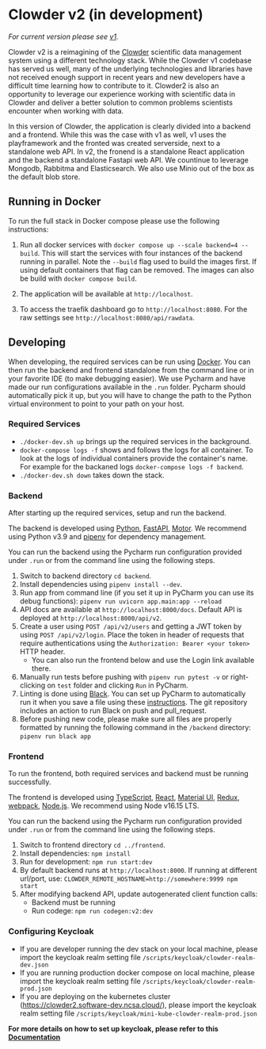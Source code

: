 # Clowder v2 (in development)

*For current version please see [v1](https://github.com/clowder-framework/clowder).*

Clowder v2 is a reimagining of the [Clowder](https://clowderframework.org/) scientific data management system 
using a different technology stack. While the Clowder v1 codebase has served us well, many of the underlying
technologies and libraries have not received enough support in recent years and new developers have a difficult
time learning how to contribute to it. Clowder2 is also an opportunity to leverage our experience working with scientific data in Clowder and deliver
a better solution to common problems scientists encounter when working with data.

In this version of Clowder, the application is clearly divided into a backend and a frontend. While this was the case with v1 
as well, v1 uses the playframework and the fronted was created serverside, next to a standalone web API. In v2, the
fronend is a standalone React application and the backend a standalone Fastapi web API. We countinue to leverage
Mongodb, Rabbitma and Elasticsearch. We also use Minio out of the box as the default blob store.

## Running in Docker

To run the full stack in Docker compose please use the following instructions:

1. Run all docker services with `docker compose up --scale backend=4 --build`. This will start the services with four instances of the backend
running in parallel. Note the `--build` flag used to build the images first. If using default containers that flag can be removed. The
images can also be build with `docker compose build`.

2. The application will be available at `http://localhost`.

3. To access the traefik dashboard go to `http://localhost:8080`. For the raw settings see `http://localhost:8080/api/rawdata`.

## Developing

When developing, the required services can be run using [Docker](https://www.docker.com/). You can then run the backend 
and frontend standalone from the command line or in your favorite IDE (to make debugging easier). We use Pycharm and have
made our run configurations available in the `.run` folder. Pycharm should automatically pick it up, but you will have
to change the path to the Python virtual environment to point to your path on your host.

### Required Services

- `./docker-dev.sh up` brings up the required services in the background.
- `docker-compose logs -f` shows and follows the logs for all container. To look at the logs of individual containers 
  provide the container's name. For example for the backaned logs `docker-compose logs -f backend`.
- `./docker-dev.sh down` takes down the stack.

### Backend

After starting up the required services, setup and run the backend. 

The backend is developed using [Python](https://www.python.org/), [FastAPI](https://fastapi.tiangolo.com/), [Motor](https://motor.readthedocs.io/en/stable/).
We recommend using Python v3.9 and [pipenv](https://github.com/pypa/pipenv) for dependency management.

You can run the backend using the Pycharm run configuration provided under `.run` or from the command line using the 
following steps.

1. Switch to backend directory `cd backend`.
2. Install dependencies using `pipenv install --dev`.
3. Run app from command line (if you set it up in PyCharm you can use its debug functions):
    ```pipenv run uvicorn app.main:app --reload```
4. API docs are available at `http://localhost:8000/docs`. Default API is deployed at `http://localhost:8000/api/v2`.
5. Create a user using `POST /api/v2/users` and getting a JWT token by using `POST /api/v2/login`. Place the token in
   header of requests that require authentications using the `Authorization: Bearer <your token>` HTTP header.
    * You can also run the frontend below and use the Login link available there. 
6. Manually run tests before pushing with `pipenv run pytest -v` or right-clicking on `test` folder and clicking `Run` in PyCharm.
7. Linting is done using [Black]((https://black.readthedocs.io/en/stable/)). You can set up PyCharm to automatically
run it when you save a file using these [instructions](https://black.readthedocs.io/en/stable/integrations/editors.html).
The git repository includes an action to run Black on push and pull_request. 
8. Before pushing new code, please make sure all files are properly formatted by running the following command in the `/backend` directory:
   ```pipenv run black app```


### Frontend

To run the frontend, both required services and backend must be running successfully.

The frontend is developed using [TypeScript](https://www.typescriptlang.org/), [React](https://reactjs.org/),
[Material UI](https://mui.com/), [Redux](https://redux.js.org/), [webpack](https://webpack.js.org/),
[Node.js](https://nodejs.org). We recommend using Node v16.15 LTS.

You can run the backend using the Pycharm run configuration provided under `.run` or from the command line using the 
following steps.

1. Switch to frontend directory `cd ../frontend`.
2. Install dependencies:
`npm install`
3. Run for development: `npm run start:dev`
4. By default backend runs at `http://localhost:8000`. If running at different url/port, use:
`CLOWDER_REMOTE_HOSTNAME=http://somewhere:9999 npm start`
5. After modifying backend API, update autogenerated client function calls:
   - Backend must be running
   - Run codege: `npm run codegen:v2:dev`


### Configuring Keycloak
- If you are developer running the dev stack on your local machine, please import the keycloak realm setting file
`/scripts/keycloak/clowder-realm-dev.json`
- If you are running production docker compose on local machine, please import the keycloak realm setting file
`/scripts/keycloak/clowder-realm-prod.json`
- If you are deploying on the kubernetes cluster (https://clowder2.software-dev.ncsa.cloud/), please import the 
  keycloak realm setting file `/scripts/keycloak/mini-kube-clowder-realm-prod.json`
  
**For more details on how to set up keycloak, please refer to this [Documentation](docs/source/configure-keycloak-realm.md)**

